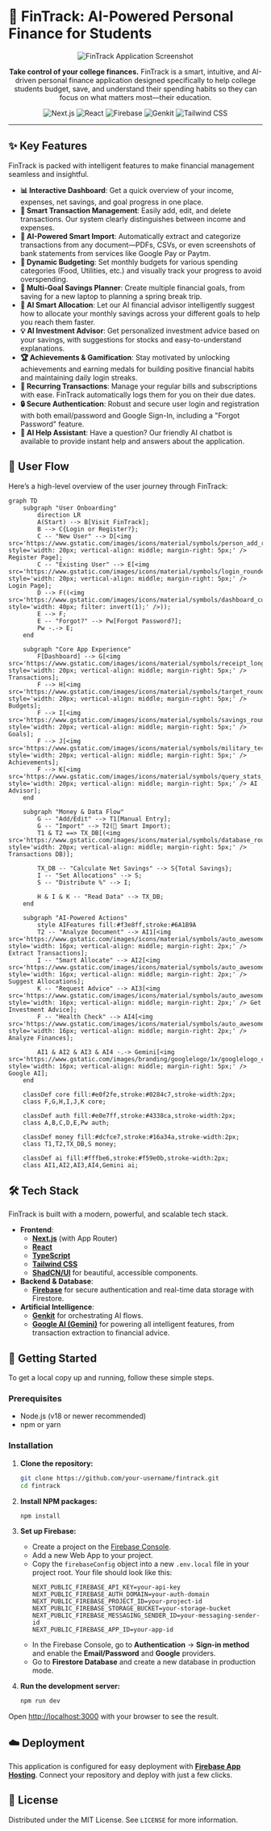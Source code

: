 # 💸 FinTrack: AI-Powered Personal Finance for Students

<p align="center">
  <img src="https://placehold.co/700x350.png" alt="FinTrack Application Screenshot" data-ai-hint="app screenshot" />
</p>

<p align="center">
  <strong>Take control of your college finances.</strong> FinTrack is a smart, intuitive, and AI-driven personal finance application designed specifically to help college students budget, save, and understand their spending habits so they can focus on what matters most—their education.
</p>

<p align="center">
  <img src="https://img.shields.io/badge/Next.js-000000?style=for-the-badge&logo=nextdotjs&logoColor=white" alt="Next.js">
  <img src="https://img.shields.io/badge/React-20232A?style=for-the-badge&logo=react&logoColor=61DAFB" alt="React">
  <img src="https://img.shields.io/badge/Firebase-FFCA28?style=for-the-badge&logo=firebase&logoColor=black" alt="Firebase">
  <img src="https://img.shields.io/badge/Genkit-6A1B9A?style=for-the-badge" alt="Genkit">
  <img src="https://img.shields.io/badge/Tailwind_CSS-38B2AC?style=for-the-badge&logo=tailwind-css&logoColor=white" alt="Tailwind CSS">
</p>

---

## ✨ Key Features

FinTrack is packed with intelligent features to make financial management seamless and insightful.

- **📊 Interactive Dashboard**: Get a quick overview of your income, expenses, net savings, and goal progress in one place.
- **💸 Smart Transaction Management**: Easily add, edit, and delete transactions. Our system clearly distinguishes between income and expenses.
- **🤖 AI-Powered Smart Import**: Automatically extract and categorize transactions from any document—PDFs, CSVs, or even screenshots of bank statements from services like Google Pay or Paytm.
- **🎯 Dynamic Budgeting**: Set monthly budgets for various spending categories (Food, Utilities, etc.) and visually track your progress to avoid overspending.
- **🌱 Multi-Goal Savings Planner**: Create multiple financial goals, from saving for a new laptop to planning a spring break trip.
- **🧠 AI Smart Allocation**: Let our AI financial advisor intelligently suggest how to allocate your monthly savings across your different goals to help you reach them faster.
- **💡 AI Investment Advisor**: Get personalized investment advice based on your savings, with suggestions for stocks and easy-to-understand explanations.
- **🏆 Achievements & Gamification**: Stay motivated by unlocking achievements and earning medals for building positive financial habits and maintaining daily login streaks.
- **🔄 Recurring Transactions**: Manage your regular bills and subscriptions with ease. FinTrack automatically logs them for you on their due dates.
- **🔒 Secure Authentication**: Robust and secure user login and registration with both email/password and Google Sign-In, including a "Forgot Password" feature.
- **💬 AI Help Assistant**: Have a question? Our friendly AI chatbot is available to provide instant help and answers about the application.

## 🌊 User Flow

Here’s a high-level overview of the user journey through FinTrack:

```mermaid
graph TD
    subgraph "User Onboarding"
        direction LR
        A(Start) --> B[Visit FinTrack];
        B --> C{Login or Register?};
        C -- "New User" --> D[<img src='https://www.gstatic.com/images/icons/material/symbols/person_add_rounded.svg' style='width: 20px; vertical-align: middle; margin-right: 5px;' /> Register Page];
        C -- "Existing User" --> E[<img src='https://www.gstatic.com/images/icons/material/symbols/login_rounded.svg' style='width: 20px; vertical-align: middle; margin-right: 5px;' /> Login Page];
        D --> F((<img src='https://www.gstatic.com/images/icons/material/symbols/dashboard_customize_rounded.svg' style='width: 40px; filter: invert(1);' />));
        E --> F;
        E -- "Forgot?" --> Pw[Forgot Password?];
        Pw -.-> E;
    end

    subgraph "Core App Experience"
        F[Dashboard] --> G[<img src='https://www.gstatic.com/images/icons/material/symbols/receipt_long_rounded.svg' style='width: 20px; vertical-align: middle; margin-right: 5px;' /> Transactions];
        F --> H[<img src='https://www.gstatic.com/images/icons/material/symbols/target_rounded.svg' style='width: 20px; vertical-align: middle; margin-right: 5px;' /> Budgets];
        F --> I[<img src='https://www.gstatic.com/images/icons/material/symbols/savings_rounded.svg' style='width: 20px; vertical-align: middle; margin-right: 5px;' /> Goals];
        F --> J[<img src='https://www.gstatic.com/images/icons/material/symbols/military_tech_rounded.svg' style='width: 20px; vertical-align: middle; margin-right: 5px;' /> Achievements];
        F --> K[<img src='https://www.gstatic.com/images/icons/material/symbols/query_stats_rounded.svg' style='width: 20px; vertical-align: middle; margin-right: 5px;' /> AI Advisor];
    end

    subgraph "Money & Data Flow"
        G -- "Add/Edit" --> T1[Manual Entry];
        G -- "Import" --> T2(🤖 Smart Import);
        T1 & T2 ==> TX_DB[(<img src='https://www.gstatic.com/images/icons/material/symbols/database_rounded.svg' style='width: 20px; vertical-align: middle; margin-right: 5px;' /> Transactions DB)];
        
        TX_DB -- "Calculate Net Savings" --> S{Total Savings};
        I -- "Set Allocations" --> S;
        S -- "Distribute %" --> I;
        
        H & I & K -- "Read Data" --> TX_DB;
    end

    subgraph "AI-Powered Actions"
        style AIFeatures fill:#f3e8ff,stroke:#6A1B9A
        T2 -- "Analyze Document" --> AI1[<img src='https://www.gstatic.com/images/icons/material/symbols/auto_awesome_rounded.svg' style='width: 16px; vertical-align: middle; margin-right: 2px;' /> Extract Transactions];
        I -- "Smart Allocate" --> AI2[<img src='https://www.gstatic.com/images/icons/material/symbols/auto_awesome_rounded.svg' style='width: 16px; vertical-align: middle; margin-right: 2px;' /> Suggest Allocations];
        K -- "Request Advice" --> AI3[<img src='https://www.gstatic.com/images/icons/material/symbols/auto_awesome_rounded.svg' style='width: 16px; vertical-align: middle; margin-right: 2px;' /> Get Investment Advice];
        F -- "Health Check" --> AI4[<img src='https://www.gstatic.com/images/icons/material/symbols/auto_awesome_rounded.svg' style='width: 16px; vertical-align: middle; margin-right: 2px;' /> Analyze Finances];
        
        AI1 & AI2 & AI3 & AI4 -.-> Gemini[<img src='https://www.gstatic.com/images/branding/googlelogo/1x/googlelogo_color_28dp.png' style='width: 16px; vertical-align: middle; margin-right: 5px;' /> Google AI];
    end

    classDef core fill:#e0f2fe,stroke:#0284c7,stroke-width:2px;
    class F,G,H,I,J,K core;
    
    classDef auth fill:#e0e7ff,stroke:#4338ca,stroke-width:2px;
    class A,B,C,D,E,Pw auth;
    
    classDef money fill:#dcfce7,stroke:#16a34a,stroke-width:2px;
    class T1,T2,TX_DB,S money;
    
    classDef ai fill:#fffbe6,stroke:#f59e0b,stroke-width:2px;
    class AI1,AI2,AI3,AI4,Gemini ai;
```

## 🛠️ Tech Stack

FinTrack is built with a modern, powerful, and scalable tech stack.

- **Frontend**:
  - [**Next.js**](https://nextjs.org/) (with App Router)
  - [**React**](https://react.dev/)
  - [**TypeScript**](https://www.typescriptlang.org/)
  - [**Tailwind CSS**](https://tailwindcss.com/)
  - [**ShadCN/UI**](https://ui.shadcn.com/) for beautiful, accessible components.
- **Backend & Database**:
  - [**Firebase**](https://firebase.google.com/) for secure authentication and real-time data storage with Firestore.
- **Artificial Intelligence**:
  - [**Genkit**](https://firebase.google.com/docs/genkit) for orchestrating AI flows.
  - [**Google AI (Gemini)**](https://ai.google/) for powering all intelligent features, from transaction extraction to financial advice.

## 🚀 Getting Started

To get a local copy up and running, follow these simple steps.

### Prerequisites

- Node.js (v18 or newer recommended)
- npm or yarn

### Installation

1. **Clone the repository:**
   ```sh
   git clone https://github.com/your-username/fintrack.git
   cd fintrack
   ```

2. **Install NPM packages:**
   ```sh
   npm install
   ```

3. **Set up Firebase:**
   - Create a project on the [Firebase Console](https://console.firebase.google.com/).
   - Add a new Web App to your project.
   - Copy the `firebaseConfig` object into a new `.env.local` file in your project root. Your file should look like this:
     ```env
     NEXT_PUBLIC_FIREBASE_API_KEY=your-api-key
     NEXT_PUBLIC_FIREBASE_AUTH_DOMAIN=your-auth-domain
     NEXT_PUBLIC_FIREBASE_PROJECT_ID=your-project-id
     NEXT_PUBLIC_FIREBASE_STORAGE_BUCKET=your-storage-bucket
     NEXT_PUBLIC_FIREBASE_MESSAGING_SENDER_ID=your-messaging-sender-id
     NEXT_PUBLIC_FIREBASE_APP_ID=your-app-id
     ```
   - In the Firebase Console, go to **Authentication** -> **Sign-in method** and enable the **Email/Password** and **Google** providers.
   - Go to **Firestore Database** and create a new database in production mode.

4. **Run the development server:**
   ```sh
   npm run dev
   ```

Open [http://localhost:3000](http://localhost:3000) with your browser to see the result.

## ☁️ Deployment

This application is configured for easy deployment with [**Firebase App Hosting**](https://firebase.google.com/docs/app-hosting). Connect your repository and deploy with just a few clicks.

## 📜 License

Distributed under the MIT License. See `LICENSE` for more information.
